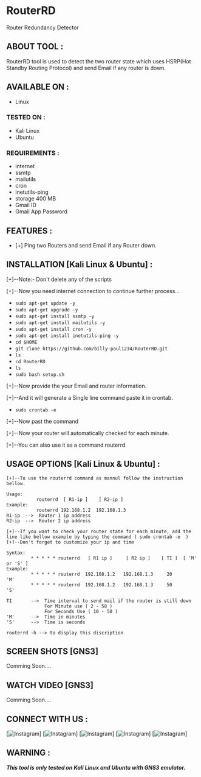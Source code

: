 # RouterRD
Router Redundancy Detector 


## ABOUT TOOL :

RouterRD tool is used to detect the two router state which uses HSRP(Hot Standby Routing Protocol) and send Email if any router is down.

## AVAILABLE ON :

* Linux

### TESTED ON :

* Kali Linux
* Ubuntu

### REQUIREMENTS :
* internet
* ssmtp
* mailutils
* cron
* inetutils-ping
* storage 400 MB
* Gmail ID
* Gmail App Password

## FEATURES :
* [+] Ping two Routers and send Email if any Router down.

## INSTALLATION [Kali Linux & Ubuntu] :
[+]--Note:- Don't delete any of the scripts

[+]--Now you need internet connection to continue further process...

* `sudo apt-get update -y`
* `sudo apt-get upgrade -y`
* `sudo apt-get install ssmtp -y`
* `sudo apt-get install mailutils -y`
* `sudo apt-get install cron -y`
* `sudo apt-get install inetutils-ping -y`
* `cd $HOME`
* `git clone https://github.com/billy-paul1234/RouterRD.git`
* `ls`
* `cd RouterRD`
* `ls`
* `sudo bash setup.sh`

[+]--Now provide the your Email and router information.

[+]--And it will generate a Single line command paste it in crontab.

* `sudo crontab -e`

[+]--Now past the command

[+]--Now your router will automatically checked for each minute.

[+]--You can also use it as a command routerrd.

## USAGE OPTIONS [Kali Linux & Ubuntu] :

```
[+]--To use the routerrd command as mannul follow the instruction bellow.

Usage:     
           routerrd  [ R1-ip ]    [ R2-ip ]
Example:
           routerrd 192.168.1.2  192.168.1.3                
R1-ip  -->  Router 1 ip address
R2-ip  -->  Router 2 ip address

[+]--If you want to check your router state for each minute, add the line like bellow example by typing the command ( sudo crontab -e  )
[+]--Don't forget to customize your ip and time

Syntax:     
         * * * * * routerrd   [ R1 ip ]     [ R2 ip ]    [ TI ]  [ 'M' or 'S' ]
Example:
         * * * * * routerrd  192.168.1.2   192.168.1.3     20       'M'
         * * * * * routerrd  192.168.1.2   192.168.1.3     50       'S'

TI       -->  Time interval to send mail if the router is still down
              For Minute use ( 2 - 58 )
              For Seconds Use ( 10 - 50 )
'M'      -->  Time in minutes
'S'      -->  Time is seconds

routerrd -h --> to display this discription

```

## SCREEN SHOTS [GNS3]

Comming Soon....
<!--
<br>
<p align="center">
<img width="50%" src="https://user-images.githubusercontent.com/49580304/96563949-6b90ec00-1277-11eb-9c1b-221a31d7c79d.jpg"/>
<img width="45%" src="https://user-images.githubusercontent.com/49580304/96563953-6c298280-1277-11eb-9cf2-828b351168ae.jpg"/>
</p>
-->
## WATCH VIDEO [GNS3]

Comming Soon....

## CONNECT WITH US :

[![Instagram](https://img.shields.io/badge/INSTAGRAM-FOLLOW-red?style=for-the-badge&logo=instagram)]<!--(https://rebrand.ly/insgrm)-->
[![Instagram](https://img.shields.io/badge/LINKEDIN-CONNECT-red?style=for-the-badge&logo=linkedin)]<!--(https://rebrand.ly/linkedinprof)-->
[![Instagram](https://img.shields.io/badge/FACEBOOK-LIKE-red?style=for-the-badge&logo=facebook)]<!--(https://rebrand.ly/fsbpage)-->
[![Instagram](https://img.shields.io/badge/TELEGRAM-CHANNEL-red?style=for-the-badge&logo=telegram)]<!--(https://rebrand.ly/telegramchnl)-->
[![Instagram](https://img.shields.io/badge/WHATSAPP-JOINGROUP-red?style=for-the-badge&logo=whatsapp)]<!--(https://rebrand.ly/hckrgroups)-->


## WARNING : 
***This tool is only tested on Kali Linux and Ubuntu with GNS3 emulator.***
